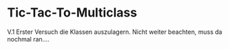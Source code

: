 # Tic-Tac-To-Multiclass

V.1
Erster Versuch die Klassen auszulagern. Nicht weiter beachten, muss da nochmal ran....

